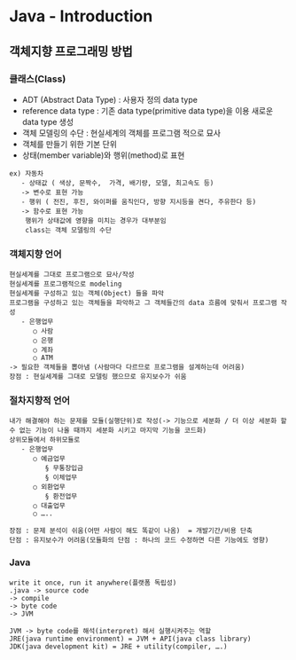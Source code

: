# Java - Introduction

## 객체지향 프로그래밍 방법

### 클래스(Class)
- ADT (Abstract Data Type) : 사용자 정의 data type    
- reference data type : 기존 data type(primitive data type)을 이용 새로운 data type 생성
- 객체 모델링의 수단 : 현실세계의 객체를 프로그램 적으로 묘사
- 객체를 만들기 위한 기본 단위
- 상태(member variable)와 행위(method)로 표현 
```shell
ex) 자동차
   - 상태값 ( 색상, 문짝수,  가격, 배기량, 모델, 최고속도 등)
   -> 변수로 표현 가능
   - 행위 ( 전진, 후진, 와이퍼를 움직인다, 방향 지시등을 켠다, 주유한다 등)
   -> 함수로 표현 가능 
    행위가 상태값에 영향을 미치는 경우가 대부분임
    class는 객체 모델링의 수단
```

### 객체지향 언어
```shell
현실세계를 그대로 프로그램으로 묘사/작성
현실세계를 프로그램적으로 modeling
현실세계를 구성하고 있는 객체(Object) 들을 파악
프로그램을 구성하고 있는 객체들을 파악하고 그 객체들간의 data 흐름에 맞춰서 프로그램 작성
   - 은행업무
      ○ 사람
      ○ 은행
      ○ 계좌
      ○ ATM
-> 필요한 객체들을 뽑아냄 (사람마다 다르므로 프로그램을 설계하는데 어려움)
장점 : 현실세계를 그대로 모델링 했으므로 유지보수가 쉬움
```

### 절차지향적 언어 
``` shell
내가 해결해야 하는 문제를 모듈(실행단위)로 작성(-> 기능으로 세분화 / 더 이상 세분화 할 수 없는 기능이 나올 때까지 세분화 시키고 마지막 기능을 코드화)
상위모듈에서 하위모듈로
   - 은행업무
      ○ 예금업무
         § 무통장입금
         § 이체업무
      ○ 외환업무
         § 환전업무
      ○ 대출업무
      ○ …..

장점 : 문제 분석이 쉬움(어떤 사람이 해도 똑같이 나옴)  = 개발기간/비용 단축 
단점 : 유지보수가 어려움(모듈화의 단점 : 하나의 코드 수정하면 다른 기능에도 영향)
```

### Java 
```shell
write it once, run it anywhere(플랫폼 독립성)
.java -> source code
-> compile
-> byte code
-> JVM

JVM -> byte code를 해석(interpret) 해서 실행시켜주는 역할
JRE(java runtime environment) = JVM + API(java class library)
JDK(java development kit) = JRE + utility(compiler, ….)
```